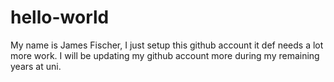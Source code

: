 # hello-world
My name is James Fischer, I just setup this github account it def needs a lot more work. I will be updating my github account more during my remaining years at uni. 

